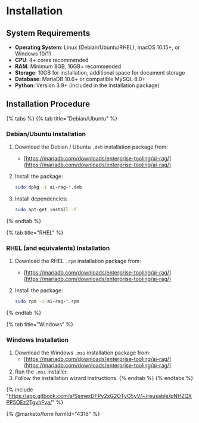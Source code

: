 # Installation

## System Requirements

* **Operating System**: Linux (Debian/Ubuntu/RHEL), macOS 10.15+, or Windows 10/11
* **CPU**: 4+ cores recommended
* **RAM**: Minimum 8GB, 16GB+ recommended
* **Storage**: 10GB for installation, additional space for document storage
* **Database**: MariaDB 10.6+ or compatible MySQL 8.0+
* **Python**: Version 3.9+ (included in the installation package)

## Installation Procedure

{% tabs %}
{% tab title="Debian/Ubuntu" %}
### Debian/Ubuntu Installation

1. Download the Debian / Ubuntu `.deb` installation package from:
   * [https://mariadb.com/downloads/enterprise-tooling/ai-rag/](https://mariadb.com/downloads/enterprise-tooling/ai-rag/)
2.  Install the package:

    ```bash
    sudo dpkg -i ai-rag-*.deb	
    ```
3.  Install dependencies:

    ```bash
    sudo apt-get install -f
    ```
{% endtab %}

{% tab title="RHEL" %}
### RHEL (and equivalents) Installation

1. Download the RHEL `.rpm` installation package from:
   * [https://mariadb.com/downloads/enterprise-tooling/ai-rag/](https://mariadb.com/downloads/enterprise-tooling/ai-rag/)
2.  Install the package:

    ```bash
    sudo rpm -i ai-rag-*.rpm
    ```
{% endtab %}

{% tab title="Windows" %}
### Windows Installation

1. Download the Windows `.msi` installation package from:
   * [https://mariadb.com/downloads/enterprise-tooling/ai-rag/](https://mariadb.com/downloads/enterprise-tooling/ai-rag/)
2. Run the `.msi` installer.
3. Follow the installation wizard instructions.
{% endtab %}
{% endtabs %}

{% include "https://app.gitbook.com/s/SsmexDFPv2xG2OTyO5yV/~/reusable/pNHZQXPP5OEz2TgvhFva/" %}

{% @marketo/form formId="4316" %}
